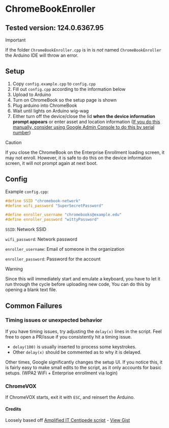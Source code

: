 # ChromeBookEnroller

## Tested version: 124.0.6367.95

> [!IMPORTANT]  
> If the folder `ChromeBookEnroller.cpp` is in is *not* named `ChromeBookEnroller` the Arduino IDE will throw an error.

## Setup

1. Copy `config.example.cpp` to `config.cpp`
2. Fill out `config.cpp` according to the information below
3. Upload to Arduino
4. Turn on ChromeBook so the setup page is shown
5. Plug arduino into ChromeBook
6. Wait until lights on Arduino wig-wag
7. Either turn off the device/close the lid **when the device information prompt appears** or enter asset and location information ([If you do this manually, consider using Google Admin Console to do this by serial number](https://arreya.com/kb/assign-asset-id/))

> [!CAUTION]  
> If you close the ChromeBook on the Enterprise Enrollment loading screen, it may not enroll. However, it is safe to do this on the device information screen, it will not prompt again at next boot.

## Config

Example `config.cpp`:

```cpp
#define SSID "chromebook-network"
#define wifi_password "SuperSecretPassword"

#define enroller_username "chromebooks@example.edu"
#define enroller_password "wittyPassword"
```

`SSID`: Network SSID

`wifi_password`: Network password

`enroller_username`: Email of someone in the organization

`enroller_password`: Password for the account

> [!WARNING]  
> Since this will immediately start and emulate a keyboard, you have to let it run through the cycle before uploading new code, You can do this by opening a blank text file.

## Common Failures

### Timing issues or unexpected behavior

If you have timing issues, try adjusting the `delay(x)` lines in the script. Feel free to open a PR/issue if you consistently hit a timing issue.

- `delay(100)` is usually inserted to process some keystrokes.
- Other `delay(x)` should be commented as to why it is delayed.

Other times, Google significantly changes the setup UI. If you notice this, it is fairly easy to make small edits to the script, as it only accounts for basic setups. (WPA2 WiFi + Enterprise enrollment via login)

### ChromeVOX

If ChromeVOX starts, exit it with `ESC`, and reinsert the Arduino.

#### Credits

Loosely based off [Amplified IT Centipede script](https://www.amplifiedit.com/centipede/) - [View Gist](https://gist.github.com/SomeAspy/f40418b16cd3f2bcd0fe12be94a3a0cf)
